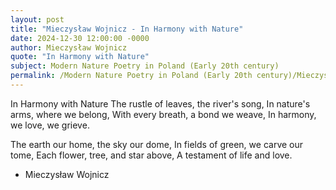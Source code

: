 ```yaml
---
layout: post
title: "Mieczysław Wojnicz - In Harmony with Nature"
date: 2024-12-30 12:00:00 -0000
author: Mieczysław Wojnicz
quote: "In Harmony with Nature"
subject: Modern Nature Poetry in Poland (Early 20th century)
permalink: /Modern Nature Poetry in Poland (Early 20th century)/Mieczysław Wojnicz/Mieczysław Wojnicz - In Harmony with Nature
---
```


In Harmony with Nature
The rustle of leaves, the river's song,
In nature's arms, where we belong,
With every breath, a bond we weave,
In harmony, we love, we grieve.

The earth our home, the sky our dome,
In fields of green, we carve our tome,
Each flower, tree, and star above,
A testament of life and love.

- Mieczysław Wojnicz
